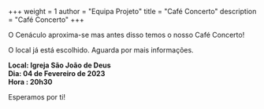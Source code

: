 +++
weight = 1
author = "Equipa Projeto"
title = "Café Concerto"
description = "Café Concerto"
+++

O Cenáculo aproxima-se mas antes disso temos o nosso Café Concerto!

<!--more-->

O local já está escolhido. Aguarda por mais informações.

**Local: Igreja São João de Deus  
Dia: 04 de Fevereiro de 2023  
Hora : 20h30**

Esperamos por ti!

